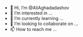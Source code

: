 - 👋 Hi, I’m @AliAghadadashov
- 👀 I’m interested in ...
- 🌱 I’m currently learning ...
- 💞️ I’m looking to collaborate on ...
- 📫 How to reach me ...

<!---
AliAghadadashov/AliAghadadashov is a ✨ special ✨ repository because its `README.md` (this file) appears on your GitHub profile.
You can click the Preview link to take a look at your changes.
--->
